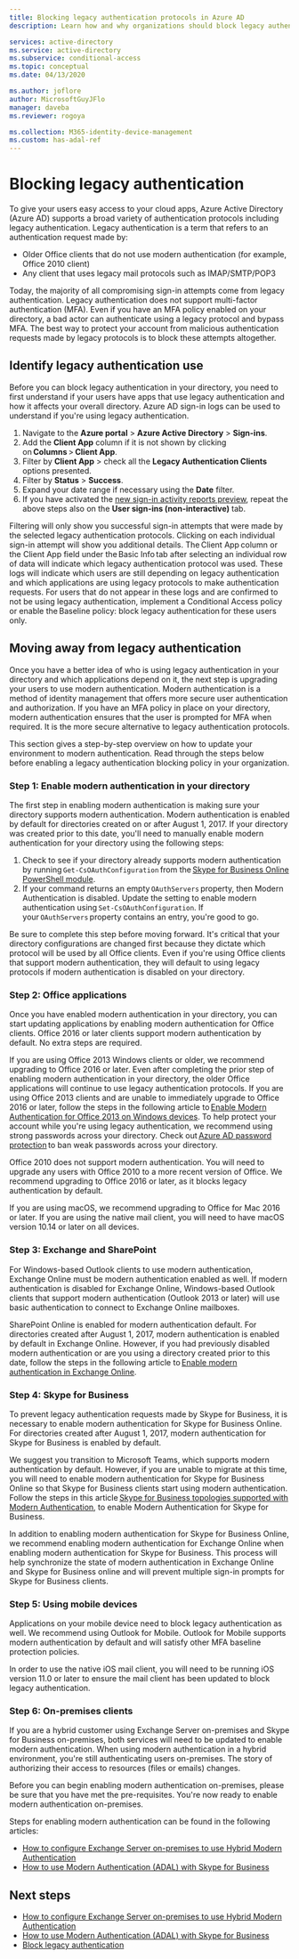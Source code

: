 ```yaml
---
title: Blocking legacy authentication protocols in Azure AD
description: Learn how and why organizations should block legacy authentication protocols

services: active-directory
ms.service: active-directory
ms.subservice: conditional-access
ms.topic: conceptual
ms.date: 04/13/2020

ms.author: joflore
author: MicrosoftGuyJFlo
manager: daveba
ms.reviewer: rogoya

ms.collection: M365-identity-device-management
ms.custom: has-adal-ref
---
```

# Blocking legacy authentication
 
To give your users easy access to your cloud apps, Azure Active Directory (Azure AD) supports a broad variety of authentication protocols including legacy authentication. Legacy authentication is a term that refers to an authentication request made by:

- Older Office clients that do not use modern authentication (for example, Office 2010 client)
- Any client that uses legacy mail protocols such as IMAP/SMTP/POP3

Today, the majority of all compromising sign-in attempts come from legacy authentication. Legacy authentication does not support multi-factor authentication (MFA). Even if you have an MFA policy enabled on your directory, a bad actor can authenticate using a legacy protocol and bypass MFA. The best way to protect your account from malicious authentication requests made by legacy protocols is to block these attempts altogether.

## Identify legacy authentication use

Before you can block legacy authentication in your directory, you need to first understand if your users have apps that use legacy authentication and how it affects your overall directory. Azure AD sign-in logs can be used to understand if you're using legacy authentication.

1. Navigate to the **Azure portal** > **Azure Active Directory** > **Sign-ins**.
1. Add the **Client App** column if it is not shown by clicking on **Columns** > **Client App**.
1. Filter by **Client App** > check all the **Legacy Authentication Clients** options presented.
1. Filter by **Status** > **Success**. 
1. Expand your date range if necessary using the **Date** filter.
1. If you have activated the [new sign-in activity reports preview](https://docs.microsoft.com/en-us/azure/active-directory/reports-monitoring/concept-all-sign-ins), repeat the above steps also on the **User sign-ins (non-interactive)** tab.

Filtering will only show you successful sign-in attempts that were made by the selected legacy authentication protocols. Clicking on each individual sign-in attempt will show you additional details. The Client App column or the Client App field under the Basic Info tab after selecting an individual row of data will indicate which legacy authentication protocol was used. 
These logs will indicate which users are still depending on legacy authentication and which applications are using legacy protocols to make authentication requests. For users that do not appear in these logs and are confirmed to not be using legacy authentication, implement a Conditional Access policy or enable the Baseline policy: block legacy authentication for these users only.

## Moving away from legacy authentication 

Once you have a better idea of who is using legacy authentication in your directory and which applications depend on it, the next step is upgrading your users to use modern authentication. Modern authentication is a method of identity management that offers more secure user authentication and authorization. If you have an MFA policy in place on your directory, modern authentication ensures that the user is prompted for MFA when required. It is the more secure alternative to legacy authentication protocols.

This section gives a step-by-step overview on how to update your environment to modern authentication. Read through the steps below before enabling a legacy authentication blocking policy in your organization.

### Step 1: Enable modern authentication in your directory

The first step in enabling modern authentication is making sure your directory supports modern authentication. Modern authentication is enabled by default for directories created on or after August 1, 2017. If your directory was created prior to this date, you'll need to manually enable modern authentication for your directory using the following steps:

1. Check to see if your directory already supports modern authentication by running `Get-CsOAuthConfiguration` from the [Skype for Business Online PowerShell module](/office365/enterprise/powershell/manage-skype-for-business-online-with-office-365-powershell).
1. If your command returns an empty `OAuthServers` property, then Modern Authentication is disabled. Update the setting to enable modern authentication using `Set-CsOAuthConfiguration`. If your `OAuthServers` property contains an entry, you're good to go.

Be sure to complete this step before moving forward. It's critical that your directory configurations are changed first because they dictate which protocol will be used by all Office clients. Even if you're using Office clients that support modern authentication, they will default to using legacy protocols if modern authentication is disabled on your directory.

### Step 2: Office applications

Once you have enabled modern authentication in your directory, you can start updating applications by enabling modern authentication for Office clients. Office 2016 or later clients support modern authentication by default. No extra steps are required.

If you are using Office 2013 Windows clients or older, we recommend upgrading to Office 2016 or later. Even after completing the prior step of enabling modern authentication in your directory, the older Office applications will continue to use legacy authentication protocols. If you are using Office 2013 clients and are unable to immediately upgrade to Office 2016 or later, follow the steps in the following article to [Enable Modern Authentication for Office 2013 on Windows devices](/office365/admin/security-and-compliance/enable-modern-authentication). To help protect your account while you're using legacy authentication, we recommend using strong passwords across your directory. Check out [Azure AD password protection](../authentication/concept-password-ban-bad.md) to ban weak passwords across your directory.

Office 2010 does not support modern authentication. You will need to upgrade any users with Office 2010 to a more recent version of Office. We recommend upgrading to Office 2016 or later, as it blocks legacy authentication by default.

If you are using macOS, we recommend upgrading to Office for Mac 2016 or later. If you are using the native mail client, you will need to have macOS version 10.14 or later on all devices.

### Step 3: Exchange and SharePoint

For Windows-based Outlook clients to use modern authentication, Exchange Online must be modern authentication enabled as well. If modern authentication is disabled for Exchange Online, Windows-based Outlook clients that support modern authentication (Outlook 2013 or later) will use basic authentication to connect to Exchange Online mailboxes.

SharePoint Online is enabled for modern authentication default. For directories created after August 1, 2017, modern authentication is enabled by default in Exchange Online. However, if you had previously disabled modern authentication or are you using a directory created prior to this date, follow the steps in the following article to [Enable modern authentication in Exchange Online](/exchange/clients-and-mobile-in-exchange-online/enable-or-disable-modern-authentication-in-exchange-online).

### Step 4: Skype for Business

To prevent legacy authentication requests made by Skype for Business, it is necessary to enable modern authentication for Skype for Business Online. For directories created after August 1, 2017, modern authentication for Skype for Business is enabled by default.

We suggest you transition to Microsoft Teams, which supports modern authentication by default. However, if you are unable to migrate at this time, you will need to enable modern authentication for Skype for Business Online so that Skype for Business clients start using modern authentication. Follow the steps in this article [Skype for Business topologies supported with Modern Authentication](/skypeforbusiness/plan-your-deployment/modern-authentication/topologies-supported), to enable Modern Authentication for Skype for Business.

In addition to enabling modern authentication for Skype for Business Online, we recommend enabling modern authentication for Exchange Online when enabling modern authentication for Skype for Business. This process will help synchronize the state of modern authentication in Exchange Online and Skype for Business online and will prevent multiple sign-in prompts for Skype for Business clients.

### Step 5: Using mobile devices

Applications on your mobile device need to block legacy authentication as well. We recommend using Outlook for Mobile. Outlook for Mobile supports modern authentication by default and will satisfy other MFA baseline protection policies.

In order to use the native iOS mail client, you will need to be running iOS version 11.0 or later to ensure the mail client has been updated to block legacy authentication.

### Step 6: On-premises clients

If you are a hybrid customer using Exchange Server on-premises and Skype for Business on-premises, both services will need to be updated to enable modern authentication. When using modern authentication in a hybrid environment, you're still authenticating users on-premises. The story of authorizing their access to resources (files or emails) changes.

Before you can begin enabling modern authentication on-premises, please be sure that you have met the pre-requisites. You're now ready to enable modern authentication on-premises.

Steps for enabling modern authentication can be found in the following articles:

* [How to configure Exchange Server on-premises to use Hybrid Modern Authentication](/office365/enterprise/configure-exchange-server-for-hybrid-modern-authentication)
* [How to use Modern Authentication (ADAL) with Skype for Business](/skypeforbusiness/manage/authentication/use-adal)

## Next steps

- [How to configure Exchange Server on-premises to use Hybrid Modern Authentication](/office365/enterprise/configure-exchange-server-for-hybrid-modern-authentication)
- [How to use Modern Authentication (ADAL) with Skype for Business](/skypeforbusiness/manage/authentication/use-adal)
- [Block legacy authentication](../conditional-access/block-legacy-authentication.md)
